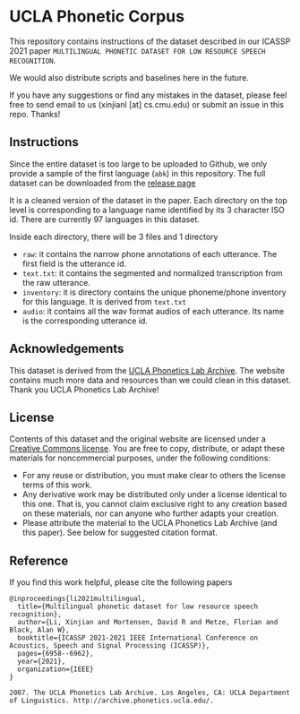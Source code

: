 # UCLA Phonetic Corpus

This repository contains instructions of the dataset described in our ICASSP 2021 paper `MULTILINGUAL PHONETIC DATASET FOR LOW RESOURCE SPEECH RECOGNITION`.


We would also distribute scripts and baselines here in the future.


If you have any suggestions or find any mistakes in the dataset, please feel free to send email to us (xinjianl [at] cs.cmu.edu) or submit an issue in this repo. Thanks!


## Instructions

Since the entire dataset is too large to be uploaded to Github, we only provide a sample of the first language (`abk`) in this repository. The full dataset can be downloaded from the [release page](https://github.com/xinjli/ucla-phonetic-corpus/releases/tag/v1.0)

It is a cleaned version of the dataset in the paper. Each directory on the top level is corresponding to a language name identified by its 3 character ISO id. There are currently 97 languages in this dataset.

Inside each directory, there will be 3 files and 1 directory

- `raw`: it contains the narrow phone annotations of each utterance. The first field is the utterance id.
- `text.txt`: it contains the segmented and normalized transcription from the raw utterance.
- `inventory`: it is directory contains the unique phoneme/phone inventory for this language. It is derived from `text.txt`
- `audio`: it contains all the wav format audios of each utterance. Its name is the corresponding utterance id.

## Acknowledgements

This dataset is derived from the [UCLA Phonetics Lab Archive](http://archive.phonetics.ucla.edu/). The website contains much more data and resources than we could clean in this dataset. Thank you UCLA Phonetics Lab Archive!

## License

Contents of this dataset and the original website are licensed under a [Creative Commons license](https://creativecommons.org/licenses/by-nc/2.0/). You are free to copy, distribute, or adapt these materials for noncommercial purposes, under the following conditions:

- For any reuse or distribution, you must make clear to others the license terms of this work.
- Any derivative work may be distributed only under a license identical to this one. That is, you cannot claim exclusive right to any creation based on these materials, nor can anyone who further adapts your creation.
- Please attribute the material to the UCLA Phonetics Lab Archive (and this paper). See below for suggested citation format.


## Reference

If you find this work helpful, please cite the following papers

```
@inproceedings{li2021multilingual,
  title={Multilingual phonetic dataset for low resource speech recognition},
  author={Li, Xinjian and Mortensen, David R and Metze, Florian and Black, Alan W},
  booktitle={ICASSP 2021-2021 IEEE International Conference on Acoustics, Speech and Signal Processing (ICASSP)},
  pages={6958--6962},
  year={2021},
  organization={IEEE}
}

2007. The UCLA Phonetics Lab Archive. Los Angeles, CA: UCLA Department of Linguistics. http://archive.phonetics.ucla.edu/.
```